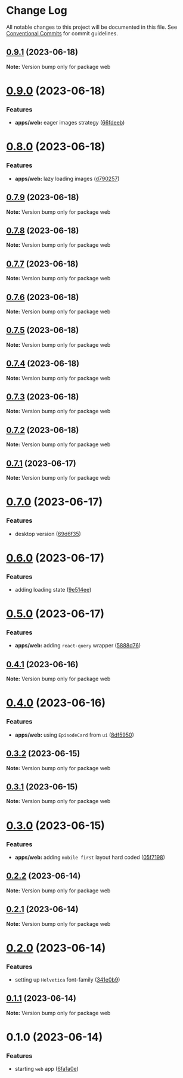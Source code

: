 # Change Log

All notable changes to this project will be documented in this file.
See [Conventional Commits](https://conventionalcommits.org) for commit guidelines.

## [0.9.1](https://github.com/emunhoz/omdb-series/compare/web@0.9.0...web@0.9.1) (2023-06-18)

**Note:** Version bump only for package web





# [0.9.0](https://github.com/emunhoz/omdb-series/compare/web@0.8.0...web@0.9.0) (2023-06-18)


### Features

* **apps/web:** eager images strategy ([66fdeeb](https://github.com/emunhoz/omdb-series/commit/66fdeebad98c1c28209dbf23d848d010b7b3e0cc))





# [0.8.0](https://github.com/emunhoz/omdb-series/compare/web@0.7.9...web@0.8.0) (2023-06-18)


### Features

* **apps/web:** lazy loading images ([d790257](https://github.com/emunhoz/omdb-series/commit/d790257822474d34bc9beb4834159117e2ccdbb5))





## [0.7.9](https://github.com/emunhoz/omdb-series/compare/web@0.7.8...web@0.7.9) (2023-06-18)

**Note:** Version bump only for package web





## [0.7.8](https://github.com/emunhoz/omdb-series/compare/web@0.7.7...web@0.7.8) (2023-06-18)

**Note:** Version bump only for package web





## [0.7.7](https://github.com/emunhoz/omdb-series/compare/web@0.7.6...web@0.7.7) (2023-06-18)

**Note:** Version bump only for package web





## [0.7.6](https://github.com/emunhoz/omdb-series/compare/web@0.7.5...web@0.7.6) (2023-06-18)

**Note:** Version bump only for package web





## [0.7.5](https://github.com/emunhoz/omdb-series/compare/web@0.7.4...web@0.7.5) (2023-06-18)

**Note:** Version bump only for package web





## [0.7.4](https://github.com/emunhoz/omdb-series/compare/web@0.7.3...web@0.7.4) (2023-06-18)

**Note:** Version bump only for package web





## [0.7.3](https://github.com/emunhoz/omdb-series/compare/web@0.7.2...web@0.7.3) (2023-06-18)

**Note:** Version bump only for package web





## [0.7.2](https://github.com/emunhoz/omdb-series/compare/web@0.7.1...web@0.7.2) (2023-06-18)

**Note:** Version bump only for package web





## [0.7.1](https://github.com/emunhoz/omdb-series/compare/web@0.7.0...web@0.7.1) (2023-06-17)

**Note:** Version bump only for package web





# [0.7.0](https://github.com/emunhoz/omdb-series/compare/web@0.6.0...web@0.7.0) (2023-06-17)


### Features

* desktop version ([69d6f35](https://github.com/emunhoz/omdb-series/commit/69d6f355cb4a83c1210dd252c2c19848512219bf))





# [0.6.0](https://github.com/emunhoz/omdb-series/compare/web@0.5.0...web@0.6.0) (2023-06-17)


### Features

* adding loading state ([9e514ee](https://github.com/emunhoz/omdb-series/commit/9e514eebce48560e57d2ee441f850e050372145b))





# [0.5.0](https://github.com/emunhoz/omdb-series/compare/web@0.4.1...web@0.5.0) (2023-06-17)


### Features

* **apps/web:** adding `react-query` wrapper ([5888d76](https://github.com/emunhoz/omdb-series/commit/5888d763a5db10f4f728a1544c63bd947ce5987e))





## [0.4.1](https://github.com/emunhoz/omdb-series/compare/web@0.4.0...web@0.4.1) (2023-06-16)

**Note:** Version bump only for package web





# [0.4.0](https://github.com/emunhoz/omdb-series/compare/web@0.3.2...web@0.4.0) (2023-06-16)


### Features

* **apps/web:** using `EpisodeCard` from `ui` ([8df5950](https://github.com/emunhoz/omdb-series/commit/8df5950aa99abcd25575c5c88deececf015712b5))





## [0.3.2](https://github.com/emunhoz/omdb-series/compare/web@0.3.1...web@0.3.2) (2023-06-15)

**Note:** Version bump only for package web





## [0.3.1](https://github.com/emunhoz/omdb-series/compare/web@0.3.0...web@0.3.1) (2023-06-15)

**Note:** Version bump only for package web





# [0.3.0](https://github.com/emunhoz/omdb-series/compare/web@0.2.2...web@0.3.0) (2023-06-15)


### Features

* **apps/web:** adding `mobile first` layout hard coded ([05f7198](https://github.com/emunhoz/omdb-series/commit/05f71986ff2b106d61654161bdf00c457ed509ce))





## [0.2.2](https://github.com/emunhoz/omdb-series/compare/web@0.2.1...web@0.2.2) (2023-06-14)

**Note:** Version bump only for package web





## [0.2.1](https://github.com/emunhoz/omdb-series/compare/web@0.2.0...web@0.2.1) (2023-06-14)

**Note:** Version bump only for package web





# [0.2.0](https://github.com/emunhoz/omdb-series/compare/web@0.1.1...web@0.2.0) (2023-06-14)


### Features

* setting up `Helvetica` font-family ([341e0b9](https://github.com/emunhoz/omdb-series/commit/341e0b9d97cd193361a63017cd86d82d0186ecd1))





## [0.1.1](https://github.com/emunhoz/omdb-series/compare/web@0.1.0...web@0.1.1) (2023-06-14)

**Note:** Version bump only for package web





# 0.1.0 (2023-06-14)


### Features

* starting `web` app ([6fa1a0e](https://github.com/emunhoz/omdb-series/commit/6fa1a0ed289e7925fbb4df5eed17ef173dfbee3a))
